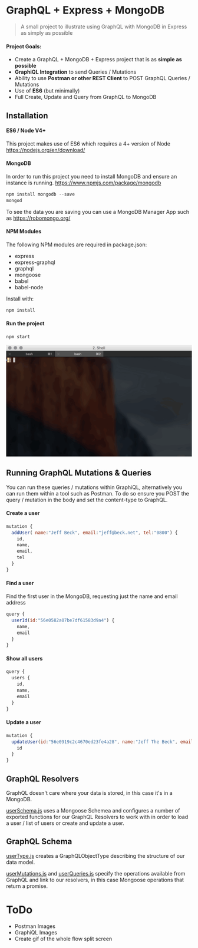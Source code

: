 # GraphQL + Express + MongoDB

> A small project to illustrate using GraphQL with MongoDB in Express as simply as possible

#### Project Goals:
* Create a GraphQL + MongoDB + Express project that is as __simple as possible__
* __GraphiQL Integration__ to send Queries / Mutations
* Ability to use __Postman or other REST Client__ to POST GraphQL Queries / Mutations
* Use of __ES6__ (but minimally)
* Full Create, Update and Query from GraphQL to MongoDB

## Installation

#### ES6 / Node V4+
This project makes use of ES6 which requires a 4+ version of Node https://nodejs.org/en/download/

#### MongoDB
In order to run this project you need to install MongoDB and ensure an instance is running.
https://www.npmjs.com/package/mongodb

```js
npm install mongodb --save
mongod
```

To see the data you are saving you can use a MongoDB Manager App such as https://robomongo.org/

#### NPM Modules
The following NPM modules are required in package.json:

* express
* express-graphql
* graphql
* mongoose
* babel
* babel-node

Install with:

```js
npm install
```

#### Run the project
```js
npm start
```

![CLI Commands](/ReadMe/runtheapp.gif?raw=true)

## Running GraphQL Mutations & Queries
You can run these queries / mutations within GraphiQL, alternatively you can run them within a tool such as Postman. To do so ensure you POST the query / mutation in the body and set the content-type to GraphQL.

#### Create a user
```js
mutation {
  addUser( name:"Jeff Beck", email:"jeff@beck.net", tel:"0800") {
    id,
    name,
    email,
    tel
  }
}
```

#### Find a user
Find the first user in the MongoDB, requesting just the name and email address
```js
query {
  userId(id:"56e0582a07be7df61583d9a4") {
    name,
    email
  }
}
```
#### Show all users
```js
query {
  users {
    id,
    name,
    email
  }
}
```




#### Update a user
```js
mutation {
  updateUser(id:"56e0919c2c4670ed23fe4a28", name:"Jeff The Beck", email:"jeff@beck.net", tel:"0800 234 231") {
    id
  }
}
```

## GraphQL Resolvers
GraphQL doesn't care where your data is stored, in this case it's in a MongoDB.

[userSchema.js](models/user/userSchema.js) uses a Mongoose Schemea and configures a number of exported functions for our GraphQL Resolvers to work with in order to load a user / list of users or create and update a user.

## GraphQL Schema
[userType.js](models/user/userType.js) creates a GraphQLObjectType describing the structure of our data model.

[userMutations.js](models/user/userMutations.js) and [userQueries.js](models/user/userQueries.js) specify the operations available from GraphQL and link to our resolvers, in this case Mongoose operations that return a promise.

# ToDo
* Postman Images
* GraphiQL Images
* Create gif of the whole flow split screen
